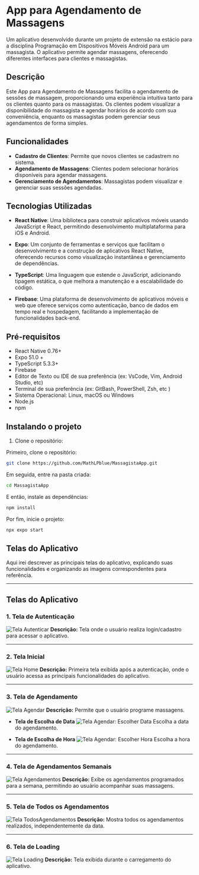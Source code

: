 # App para Agendamento de Massagens

Um aplicativo desenvolvido durante um projeto de extensão na estácio para a disciplina Programação em Dispositivos Móveis Android para um massagista. O aplicativo permite agendar massagens, oferecendo diferentes interfaces para clientes e massagistas.

## Descrição

Este App para Agendamento de Massagens facilita o agendamento de sessões de massagem, proporcionando uma experiência intuitiva tanto para os clientes quanto para os massagistas. Os clientes podem visualizar a disponibilidade do massagista e agendar horários de acordo com sua conveniência, enquanto os massagistas podem gerenciar seus agendamentos de forma simples.

## Funcionalidades

- **Cadastro de Clientes**: Permite que novos clientes se cadastrem no sistema.
- **Agendamento de Massagens**: Clientes podem selecionar horários disponíveis para agendar massagens.
- **Gerenciamento de Agendamentos**: Massagistas podem visualizar e gerenciar suas sessões agendadas.

## Tecnologias Utilizadas

- **React Native**: Uma biblioteca para construir aplicativos móveis usando JavaScript e React, permitindo desenvolvimento multiplataforma para iOS e Android.

- **Expo**: Um conjunto de ferramentas e serviços que facilitam o desenvolvimento e a construção de aplicativos React Native, oferecendo recursos como visualização instantânea e gerenciamento de dependências.

- **TypeScript**: Uma linguagem que estende o JavaScript, adicionando tipagem estática, o que melhora a manutenção e a escalabilidade do código.

- **Firebase**: Uma plataforma de desenvolvimento de aplicativos móveis e web que oferece serviços como autenticação, banco de dados em tempo real e hospedagem, facilitando a implementação de funcionalidades back-end.

## Pré-requisitos

- React Native 0.76+
- Expo 51.0 +
- TypeScript 5.3.3+
- Firebase
- Editor de Texto ou IDE de sua preferência (ex: VsCode, Vim, Android Studio, etc)
- Terminal de sua preferência (ex: GitBash, PowerShell, Zsh, etc )
- Sistema Operacional: Linux, macOS ou Windows
- Node.js
- npm

## Instalando o projeto
1. Clone o repositório:

Primeiro, clone o repositório:
```bash
git clone https://github.com/MathLPblue/MassagistaApp.git
```
Em seguida, entre na pasta criada:
```bash
cd MassagistaApp
```
E então, instale as dependências:
```bash
npm install
```
Por fim, inicie o projeto:
```bash
npx expo start
```

## Telas do Aplicativo

Aqui irei descrever as principais telas do aplicativo, explicando suas funcionalidades e organizando as imagens correspondentes para referência.

---

## Telas do Aplicativo

### 1. Tela de Autenticação
![Tela Autenticar](assets/screenshot/Autenticar.jpeg)
**Descrição:** Tela onde o usuário realiza login/cadastro para acessar o aplicativo.

---

### 2. Tela Inicial
![Tela Home](assets/screenshot/Home.jpeg)
**Descrição:** Primeira tela exibida após a autenticação, onde o usuário acessa as principais funcionalidades do aplicativo.

---

### 3. Tela de Agendamento
![Tela Agendar](assets/screenshot/Agendar.jpeg)
**Descrição:** Permite que o usuário programe massagens.

- **Tela de Escolha de Data**
  ![Tela Agendar: Escolher Data](assets/screenshot/AgendarData.jpeg)
  Escolha a data do agendamento.

- **Tela de Escolha de Hora**
  ![Tela Agendar: Escolher Hora](assets/screenshot/AgendarHora.jpeg)
  Escolha a hora do agendamento.

---

### 4. Tela de Agendamentos Semanais
![Tela Agendamentos](assets/screenshot/Agendados.jpeg)
**Descrição:** Exibe os agendamentos programados para a semana, permitindo ao usuário acompanhar suas massagens.

---

### 5. Tela de Todos os Agendamentos
![Tela TodosAgendamentos](assets/screenshot/TodosAgendados.jpeg)
**Descrição:** Mostra todos os agendamentos realizados, independentemente da data.

---

### 6. Tela de Loading
![Tela Loading](assets/screenshot/Loading.jpeg)
**Descrição:** Tela exibida durante o carregamento do aplicativo.
